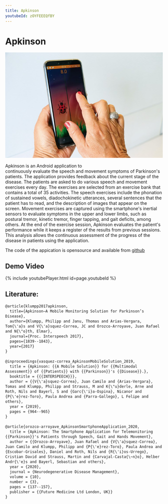 ```yaml
---
title: Apkinson
youtubeId: zOYFEEEQfBY
---
```


# Apkinson
![Apkinson](/res/apkinson_title.jpg)

Apkinson is an Android application to  
continuously evaluate the speech and movement symptoms of Parkinson's patients. 
The application provides feedback about the current stage of the disease. 
The patients are asked to do various speech and movement exercises every day. 
The exercises are selected from an exercise bank that contains a total of 35 activities. 
The speech exercises include the phonation of sustained vowels, diadochokinetic utterances, several sentences that the patient has to read, and the description of images that appear on the screen. 
Movement exercises are captured using the smartphone's inertial sensors to evaluate symptoms in the upper and lower limbs, such as postural tremor, kinetic tremor, finger tapping, and gait deficits, among others.
At the end of the exercise session, Apkinson evaluates the patient's performance while it keeps a register of the results from previous sessions. 
This analysis allows the continuous assessment of the progress of the disease in patients using the application. 

The code of the appication is opensource and available from [github](https://github.com/SAGI-FAU/SMA2)

## Demo Video

{% include youtubePlayer.html id=page.youtubeId %}

## Literature:
```
@article{klumpp2017apkinson,
  title={Apkinson—A Mobile Monitoring Solution for Parkinson’s Disease},
  author={Klumpp, Philipp and Janu, Thomas and Arias-Vergara, Tom{\'a}s and V{\'a}squez-Correa, JC and Orozco-Arroyave, Juan Rafael and N{\"o}th, Elmar},
  journal={Proc. Interspeech 2017},
  pages={1839--1843},
  year={2017}
}

@inproceedings{vasquez-correa_ApkinsonMobileSolution_2019,
  title = {Apkinson: {{A Mobile Solution}} for {{Multimodal Assessment}} of {{Patients}} with {{Parkinson}}'s {{Disease}}.},
  booktitle = {{{INTERSPEECH}}},
  author = {{V{\'a}squez-Correa}, Juan Camilo and {Arias-Vergara}, Tomas and Klumpp, Philipp and Strauss, M and K{\"u}derle, Arne and Roth, Nils and Bayerl, S and {Garc{\'i}a-Ospina}, Nicanor and {P{\'e}rez-Toro}, Paula Andrea and {Parra-Gallego}, L Felipe and others},
  year = {2019},
  pages = {964--965}
}

@article{orozco-arroyave_ApkinsonSmartphoneApplication_2020,
  title = {Apkinson: The Smartphone Application for Telemonitoring {{Parkinson}}'s Patients through Speech, Gait and Hands Movement},
  author = {{Orozco-Arroyave}, Juan Rafael and {V{\'a}squez-Correa}, Juan Camilo and Klumpp, Philipp and {P{\'e}rez-Toro}, Paula Andrea and {Escobar-Grisales}, Daniel and Roth, Nils and {R{\'i}os-Urrego}, Cristian David and Strauss, Martin and {Carvajal-Casta{\~n}o}, Helber Andr{\'e}s and Bayerl, Sebastian and others},
  year = {2020},
  journal = {Neurodegenerative Disease Management},
  volume = {10},
  number = {3},
  pages = {137--157},
  publisher = {{Future Medicine Ltd London, UK}}
}

```
